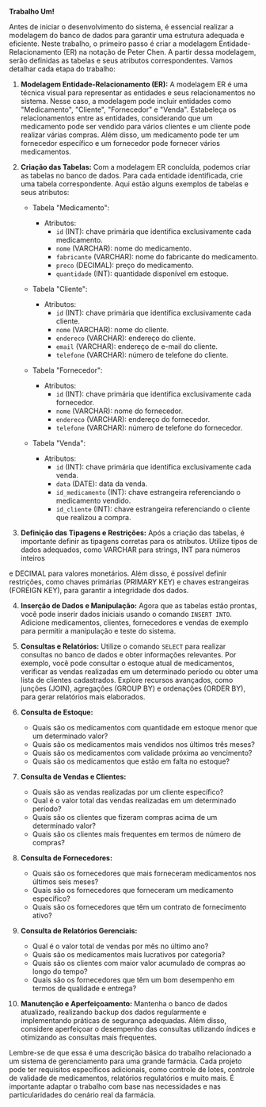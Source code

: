 **Trabalho Um!**

Antes de iniciar o desenvolvimento do sistema, é essencial realizar a modelagem do banco de dados para garantir uma estrutura adequada e eficiente. Neste trabalho, o primeiro passo é criar a modelagem Entidade-Relacionamento (ER) na notação de Peter Chen. A partir dessa modelagem, serão definidas as tabelas e seus atributos correspondentes. Vamos detalhar cada etapa do trabalho:

1. **Modelagem Entidade-Relacionamento (ER):**
A modelagem ER é uma técnica visual para representar as entidades e seus relacionamentos no sistema. Nesse caso, a modelagem pode incluir entidades como "Medicamento", "Cliente", "Fornecedor" e "Venda". Estabeleça os relacionamentos entre as entidades, considerando que um medicamento pode ser vendido para vários clientes e um cliente pode realizar várias compras. Além disso, um medicamento pode ter um fornecedor específico e um fornecedor pode fornecer vários medicamentos.

2. **Criação das Tabelas:**
Com a modelagem ER concluída, podemos criar as tabelas no banco de dados. Para cada entidade identificada, crie uma tabela correspondente. Aqui estão alguns exemplos de tabelas e seus atributos:

   - Tabela "Medicamento":
     - Atributos: 
       - `id` (INT): chave primária que identifica exclusivamente cada medicamento.
       - `nome` (VARCHAR): nome do medicamento.
       - `fabricante` (VARCHAR): nome do fabricante do medicamento.
       - `preco` (DECIMAL): preço do medicamento.
       - `quantidade` (INT): quantidade disponível em estoque.

   - Tabela "Cliente":
     - Atributos: 
       - `id` (INT): chave primária que identifica exclusivamente cada cliente.
       - `nome` (VARCHAR): nome do cliente.
       - `endereco` (VARCHAR): endereço do cliente.
       - `email` (VARCHAR): endereço de e-mail do cliente.
       - `telefone` (VARCHAR): número de telefone do cliente.

   - Tabela "Fornecedor":
     - Atributos: 
       - `id` (INT): chave primária que identifica exclusivamente cada fornecedor.
       - `nome` (VARCHAR): nome do fornecedor.
       - `endereco` (VARCHAR): endereço do fornecedor.
       - `telefone` (VARCHAR): número de telefone do fornecedor.

   - Tabela "Venda":
     - Atributos: 
       - `id` (INT): chave primária que identifica exclusivamente cada venda.
       - `data` (DATE): data da venda.
       - `id_medicamento` (INT): chave estrangeira referenciando o medicamento vendido.
       - `id_cliente` (INT): chave estrangeira referenciando o cliente que realizou a compra.

3. **Definição das Tipagens e Restrições:**
Após a criação das tabelas, é importante definir as tipagens corretas para os atributos. Utilize tipos de dados adequados, como VARCHAR para strings, INT para números inteiros

 e DECIMAL para valores monetários. Além disso, é possível definir restrições, como chaves primárias (PRIMARY KEY) e chaves estrangeiras (FOREIGN KEY), para garantir a integridade dos dados.

4. **Inserção de Dados e Manipulação:**
Agora que as tabelas estão prontas, você pode inserir dados iniciais usando o comando `INSERT INTO`. Adicione medicamentos, clientes, fornecedores e vendas de exemplo para permitir a manipulação e teste do sistema.

5. **Consultas e Relatórios:**
Utilize o comando `SELECT` para realizar consultas no banco de dados e obter informações relevantes. Por exemplo, você pode consultar o estoque atual de medicamentos, verificar as vendas realizadas em um determinado período ou obter uma lista de clientes cadastrados. Explore recursos avançados, como junções (JOIN), agregações (GROUP BY) e ordenações (ORDER BY), para gerar relatórios mais elaborados.

  1. **Consulta de Estoque:**
     - Quais são os medicamentos com quantidade em estoque menor que um determinado valor?
     - Quais são os medicamentos mais vendidos nos últimos três meses?
     - Quais são os medicamentos com validade próxima ao vencimento?
     - Quais são os medicamentos que estão em falta no estoque?

  2. **Consulta de Vendas e Clientes:**
     - Quais são as vendas realizadas por um cliente específico?
     - Qual é o valor total das vendas realizadas em um determinado período?
     - Quais são os clientes que fizeram compras acima de um determinado valor?
     - Quais são os clientes mais frequentes em termos de número de compras?

  3. **Consulta de Fornecedores:**
     - Quais são os fornecedores que mais forneceram medicamentos nos últimos seis meses?
     - Quais são os fornecedores que forneceram um medicamento específico?
     - Quais são os fornecedores que têm um contrato de fornecimento ativo?

  4. **Consulta de Relatórios Gerenciais:**
     - Qual é o valor total de vendas por mês no último ano?
     - Quais são os medicamentos mais lucrativos por categoria?
     - Quais são os clientes com maior valor acumulado de compras ao longo do tempo?
     - Quais são os fornecedores que têm um bom desempenho em termos de qualidade e entrega?

6. **Manutenção e Aperfeiçoamento:**
Mantenha o banco de dados atualizado, realizando backup dos dados regularmente e implementando práticas de segurança adequadas. Além disso, considere aperfeiçoar o desempenho das consultas utilizando índices e otimizando as consultas mais frequentes.

Lembre-se de que essa é uma descrição básica do trabalho relacionado a um sistema de gerenciamento para uma grande farmácia. Cada projeto pode ter requisitos específicos adicionais, como controle de lotes, controle de validade de medicamentos, relatórios regulatórios e muito mais. É importante adaptar o trabalho com base nas necessidades e nas particularidades do cenário real da farmácia.
